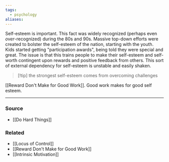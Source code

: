 ```yaml
---
tags:
  - psychology
aliases:
---
```

Self-esteem is important. This fact was widely recognized (perhaps even *over*-recognized) during the 80s and 90s. Massive top-down efforts were created to bolster the self-esteem of the nation, starting with the youth. Kids started getting "participation awards", being told they were special and great. The issue is that this trains people to make their self-esteem and self-worth contingent upon rewards and positive feedback from others. This sort of external dependency for self-esteem is unstable and easily shaken. 

> [!tip] the strongest self-esteem comes from overcoming challenges

[[Reward Don't Make for Good Work]]. Good work makes for good self esteem. 

---
### Source
- [[Do Hard Things]]

### Related
- [[Locus of Control]]
- [[Reward Don't Make for Good Work]]
- [[Intrinsic Motivation]]